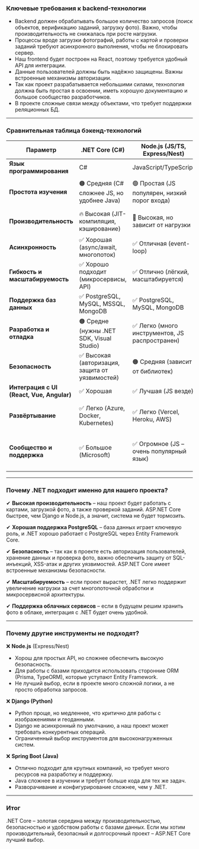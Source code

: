 ### **Ключевые требования к backend-технологии**  
- Backend должен обрабатывать большое количество запросов (поиск объектов, верификацию заданий, загрузку фото). Важно, чтобы производительность не снижалась при росте нагрузки.  
- Процессы вроде загрузки фотографий, работы с картой и проверки заданий требуют асинхронного выполнения, чтобы не блокировать сервер. 
- Наш frontend будет построен на React, поэтому требуется удобный API для интеграции.    
- Данные пользователей должны быть надёжно защищены. Важны встроенные механизмы авторизации.  
- Так как проект разрабатывается небольшими силами, технология должна быть простая в освоении, иметь хорошую документацию и большое сообщество разработчиков.
- В проекте сложные связи между объектами, что требует поддержки реляционных БД.  

---

### **Сравнительная таблица бэкенд-технологий**  

| **Параметр**        | **.NET Core (C#)** | **Node.js (JS/TS, Express/Nest)** | **Django (Python)** | **Spring Boot (Java)** |  
|--------------------|----------------|----------------------|-----------------|----------------|  
| **Язык программирования** | C#  | JavaScript/TypeScript | Python | Java |  
| **Простота изучения** | 🟠 Средняя (C# сложнее JS, но удобнее Java) | 🟢 Простая (JS популярен, низкий порог входа) | 🟢 Простая (Python интуитивный) | 🔴 Сложная (Java требует больше времени) |  
| **Производительность** | 🔥 Высокая (JIT-компиляция, кэширование) | 🚀 Высокая, но зависит от нагрузки | 🐢 Средняя (Python интерпретируемый) | ⚡ Высокая (но сложнее в настройке) |  
| **Асинхронность** | ✅ Хорошая (async/await, многопоток) | ✅ Отличная (event-loop) | 🔸 Ограниченная (Django стандартно не async) | ✅ Хорошая, но сложная в реализации |  
| **Гибкость и масштабируемость** | ✅ Хорошо подходит (микросервисы, API) | ✅ Отлично (лёгкий, масштабируется) | 🔸 Средне (многопоток сложен) | ✅ Хорошая (подходит для больших проектов) |  
| **Поддержка баз данных** | ✅ PostgreSQL, MySQL, MSSQL, MongoDB | ✅ PostgreSQL, MySQL, MongoDB | ✅ PostgreSQL, SQLite, MySQL | ✅ PostgreSQL, MySQL |  
| **Разработка и отладка** | 🟠 Средне (нужны .NET SDK, Visual Studio) | ✅ Легко (много инструментов, JS распространен) | ✅ Легко (простая отладка, встроенный админ) | 🔴 Сложно (много конфигураций) |  
| **Безопасность** | ✅ Высокая (авторизация, защита от уязвимостей) | 🟠 Средняя (зависит от библиотек) | ✅ Хорошая (Python меньше подвержен атакам) | ✅ Высокая (энтерпрайз-уровень) |  
| **Интеграция с UI (React, Vue, Angular)** | ✅ Хорошая | ✅ Лучшая (JS везде) | ✅ Хорошая | ✅ Хорошая |  
| **Развёртывание** | ✅ Легко (Azure, Docker, Kubernetes) | ✅ Легко (Vercel, Heroku, AWS) | ✅ Легко (Heroku, DigitalOcean) | 🔸 Сложнее (JVM требует больше ресурсов) |  
| **Сообщество и поддержка** | ✅ Большое (Microsoft) | ✅ Огромное (JS – очень популярный язык) | ✅ Хорошее (Django – один из топовых Python-фреймворков) | ✅ Крупное (Java остается стандартом для крупных компаний) |  

---

### **Почему .NET подходит именно для нашего проекта?**  
✔ **Высокая производительность** – наш проект будет работать с картами, загрузкой фото, а также проверкой заданий. ASP.NET Core быстрее, чем Django и Node.js, а значит, система не будет тормозить.  

✔ **Хорошая поддержка PostgreSQL** – база данных играет ключевую роль, и .NET хорошо работает с PostgreSQL через Entity Framework Core.  

✔ **Безопасность** – так как в проекте есть авторизация пользователей, хранение данных и проверка фото, важно обеспечить защиту от SQL-инъекций, XSS-атак и других уязвимостей. ASP.NET Core имеет встроенные механизмы безопасности.  

✔ **Масштабируемость** – если проект вырастет, .NET легко поддержит увеличение нагрузки за счет многопоточной обработки и микросервисной архитектуры.  

✔ **Поддержка облачных сервисов** – если в будущем решим хранить фото в облаке, интеграция с .NET будет очень удобной.  

---

### **Почему другие инструменты не подходят?**  

❌ **Node.js** (Express/Nest)  
- Хорош для простых API, но сложнее обеспечить высокую безопасность.  
- Для работы с базами приходится использовать сторонние ORM (Prisma, TypeORM), которые уступают Entity Framework.  
- Не лучший выбор, если в проекте много сложной логики, а не просто обработка запросов.  

❌ **Django (Python)**  
- Python проще, но медленнее, что критично для работы с изображениями и геоданными.  
- Django не асинхронный по умолчанию, а наш проект может требовать конкурентных операций.  
- Ограниченный выбор инструментов для высоконагруженных систем.  

❌ **Spring Boot (Java)**  
- Отлично подходит для крупных компаний, но требует много ресурсов на разработку и поддержку.  
- Java сложнее в изучении и требует больше кода для тех же задач.  
- Разворачивание и конфигурирование сложнее, чем у .NET.  

---

### **Итог**  

.NET Core – золотая середина между производительностью, безопасностью и удобством работы с базами данных. Если мы хотим производительный, безопасный и долгосрочный проект – ASP.NET Core лучший выбор.
